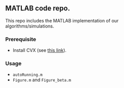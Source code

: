 ## MATLAB code repo.

This repo includes the MATLAB implementation of our algorithms/simulations.

### Prerequisite
* Install CVX (see [this link](http://cvxr.com/cvx/)).

### Usage
* `autoRunning.m`
* `Figure.m` and `Figure_beta.m`
